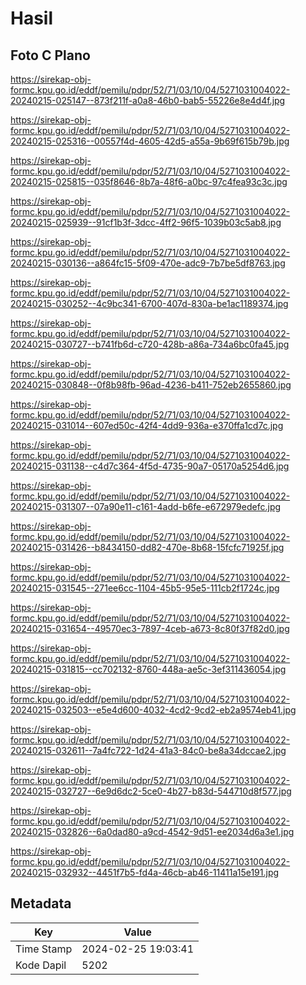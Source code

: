 # Hasil

## Foto C Plano

https://sirekap-obj-formc.kpu.go.id/eddf/pemilu/pdpr/52/71/03/10/04/5271031004022-20240215-025147--873f211f-a0a8-46b0-bab5-55226e8e4d4f.jpg

https://sirekap-obj-formc.kpu.go.id/eddf/pemilu/pdpr/52/71/03/10/04/5271031004022-20240215-025316--00557f4d-4605-42d5-a55a-9b69f615b79b.jpg

https://sirekap-obj-formc.kpu.go.id/eddf/pemilu/pdpr/52/71/03/10/04/5271031004022-20240215-025815--035f8646-8b7a-48f6-a0bc-97c4fea93c3c.jpg

https://sirekap-obj-formc.kpu.go.id/eddf/pemilu/pdpr/52/71/03/10/04/5271031004022-20240215-025939--91cf1b3f-3dcc-4ff2-96f5-1039b03c5ab8.jpg

https://sirekap-obj-formc.kpu.go.id/eddf/pemilu/pdpr/52/71/03/10/04/5271031004022-20240215-030136--a864fc15-5f09-470e-adc9-7b7be5df8763.jpg

https://sirekap-obj-formc.kpu.go.id/eddf/pemilu/pdpr/52/71/03/10/04/5271031004022-20240215-030252--4c9bc341-6700-407d-830a-be1ac1189374.jpg

https://sirekap-obj-formc.kpu.go.id/eddf/pemilu/pdpr/52/71/03/10/04/5271031004022-20240215-030727--b741fb6d-c720-428b-a86a-734a6bc0fa45.jpg

https://sirekap-obj-formc.kpu.go.id/eddf/pemilu/pdpr/52/71/03/10/04/5271031004022-20240215-030848--0f8b98fb-96ad-4236-b411-752eb2655860.jpg

https://sirekap-obj-formc.kpu.go.id/eddf/pemilu/pdpr/52/71/03/10/04/5271031004022-20240215-031014--607ed50c-42f4-4dd9-936a-e370ffa1cd7c.jpg

https://sirekap-obj-formc.kpu.go.id/eddf/pemilu/pdpr/52/71/03/10/04/5271031004022-20240215-031138--c4d7c364-4f5d-4735-90a7-05170a5254d6.jpg

https://sirekap-obj-formc.kpu.go.id/eddf/pemilu/pdpr/52/71/03/10/04/5271031004022-20240215-031307--07a90e11-c161-4add-b6fe-e672979edefc.jpg

https://sirekap-obj-formc.kpu.go.id/eddf/pemilu/pdpr/52/71/03/10/04/5271031004022-20240215-031426--b8434150-dd82-470e-8b68-15fcfc71925f.jpg

https://sirekap-obj-formc.kpu.go.id/eddf/pemilu/pdpr/52/71/03/10/04/5271031004022-20240215-031545--271ee6cc-1104-45b5-95e5-111cb2f1724c.jpg

https://sirekap-obj-formc.kpu.go.id/eddf/pemilu/pdpr/52/71/03/10/04/5271031004022-20240215-031654--49570ec3-7897-4ceb-a673-8c80f37f82d0.jpg

https://sirekap-obj-formc.kpu.go.id/eddf/pemilu/pdpr/52/71/03/10/04/5271031004022-20240215-031815--cc702132-8760-448a-ae5c-3ef311436054.jpg

https://sirekap-obj-formc.kpu.go.id/eddf/pemilu/pdpr/52/71/03/10/04/5271031004022-20240215-032503--e5e4d600-4032-4cd2-9cd2-eb2a9574eb41.jpg

https://sirekap-obj-formc.kpu.go.id/eddf/pemilu/pdpr/52/71/03/10/04/5271031004022-20240215-032611--7a4fc722-1d24-41a3-84c0-be8a34dccae2.jpg

https://sirekap-obj-formc.kpu.go.id/eddf/pemilu/pdpr/52/71/03/10/04/5271031004022-20240215-032727--6e9d6dc2-5ce0-4b27-b83d-544710d8f577.jpg

https://sirekap-obj-formc.kpu.go.id/eddf/pemilu/pdpr/52/71/03/10/04/5271031004022-20240215-032826--6a0dad80-a9cd-4542-9d51-ee2034d6a3e1.jpg

https://sirekap-obj-formc.kpu.go.id/eddf/pemilu/pdpr/52/71/03/10/04/5271031004022-20240215-032932--4451f7b5-fd4a-46cb-ab46-11411a15e191.jpg


## Metadata

| Key        | Value               |
| ---------- | ------------------- |
| Time Stamp | 2024-02-25 19:03:41 |
| Kode Dapil | 5202                |



